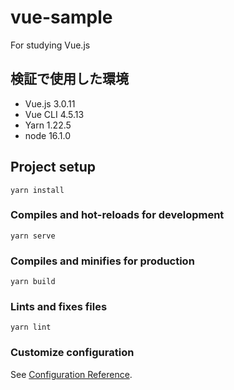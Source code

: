 # vue-sample

For studying Vue.js

## 検証で使用した環境

- Vue.js 3.0.11
- Vue CLI 4.5.13
- Yarn 1.22.5
- node 16.1.0

## Project setup

```
yarn install
```

### Compiles and hot-reloads for development

```
yarn serve
```

### Compiles and minifies for production

```
yarn build
```

### Lints and fixes files

```
yarn lint
```

### Customize configuration

See [Configuration Reference](https://cli.vuejs.org/config/).
